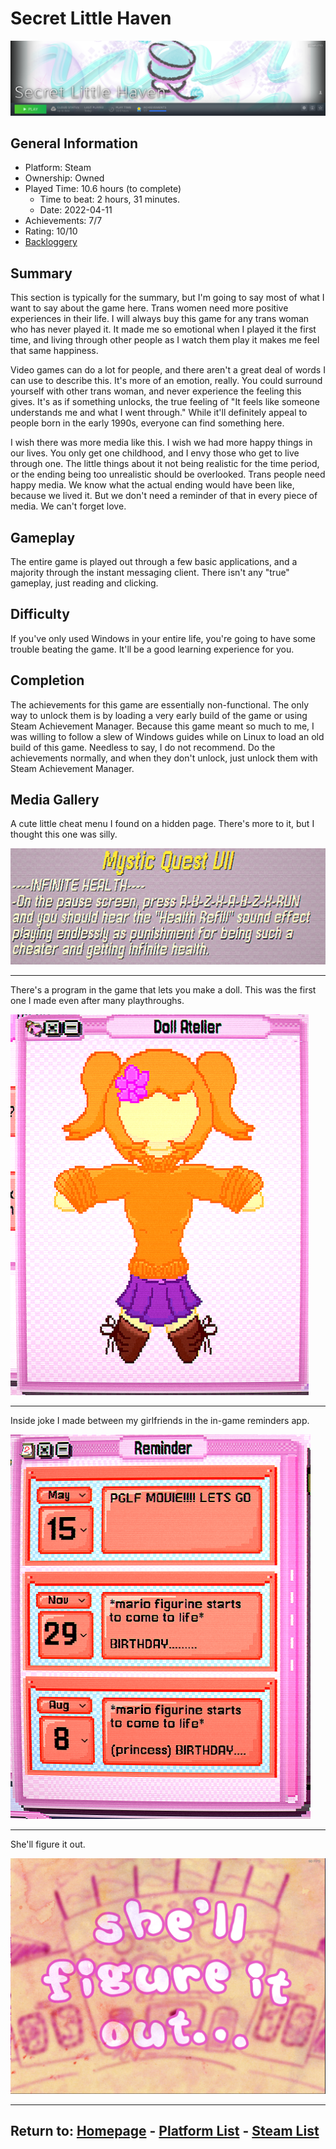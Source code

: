 # Secret Little Haven

![Portal](./Assets/SLHSteamMenu.png)

## General Information

- Platform: Steam
- Ownership: Owned
- Played Time: 10.6 hours (to complete)
    - Time to beat: 2 hours, 31 minutes.
    - Date: 2022-04-11
- Achievements: 7/7
- Rating: 10/10
- [Backloggery](https://www.backloggery.com/games.php?user=QueenRaven29&search=Secret+Little+Haven)

## Summary
This section is typically for the summary, but I'm going to say most of what I want to say about the game here. Trans women need more positive experiences in their life. I will always buy this game for any trans woman who has never played it. It made me so emotional when I played it the first time, and living through other people as I watch them play it makes me feel that same happiness. 

Video games can do a lot for people, and there aren't a great deal of words I can use to describe this. It's more of an emotion, really. You could surround yourself with other trans woman, and never experience the feeling this gives. It's as if something unlocks, the true feeling of "It feels like someone understands me and what I went through." While it'll definitely appeal to people born in the early 1990s, everyone can find something here. 

I wish there was more media like this. I wish we had more happy things in our lives. You only get one childhood, and I envy those who get to live through one. The little things about it not being realistic for the time period, or the ending being too unrealistic should be overlooked. Trans people need happy media. We know what the actual ending would have been like, because we lived it. But we don't need a reminder of that in every piece of media. We can't forget love.

## Gameplay
The entire game is played out through a few basic applications, and a majority through the instant messaging client. There isn't any "true" gameplay, just reading and clicking. 

## Difficulty
If you've only used Windows in your entire life, you're going to have some trouble beating the game. It'll be a good learning experience for you. 

## Completion
The achievements for this game are essentially non-functional. The only way to unlock them is by loading a very early build of the game or using Steam Achievement Manager. Because this game meant so much to me, I was willing to follow a slew of Windows guides while on Linux to load an old build of this game. Needless to say, I do not recommend. Do the achievements normally, and when they don't unlock, just unlock them with Steam Achievement Manager. 

## Media Gallery

A cute little cheat menu I found on a hidden page. There's more to it, but I thought this one was silly.

![](./Assets/SLHCheats.png)

***

There's a program in the game that lets you make a doll. This was the first one I made even after many playthroughs.

![](./Assets/SLHDoll.png)

***

Inside joke I made between my girlfriends in the in-game reminders app.

![](./Assets/SLHReminders.png)

***

She'll figure it out.

![](./Assets/SLHFigureItOut.png)

* * *
## Return to: [Homepage](/into-the-void/index) - [Platform List](/into-the-void/VideoGames/videogame-index) - [Steam List](/into-the-void/VideoGames/Steam/steam-index)